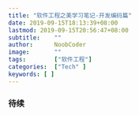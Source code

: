 ```yaml
---
title: "软件工程之美学习笔记-开发编码篇"
date: 2019-09-15T18:13:39+08:00
lastmod: 2019-09-15T20:56:47+08:00
subtitle:    ""  
author:      NoobCoder
image:       ""
tags:        ["软件工程"]
categories:  ["Tech" ]
keywords: [ ]
---
```


### 待续


